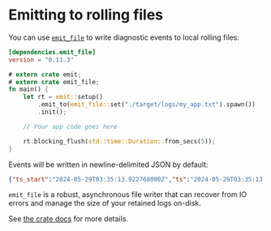 # Emitting to rolling files

You can use [`emit_file`](https://docs.rs/emit_file/0.11.3/emit_file/index.html) to write diagnostic events to local rolling files:

```toml
[dependencies.emit_file]
version = "0.11.3"
```

```rust
# extern crate emit;
# extern crate emit_file;
fn main() {
    let rt = emit::setup()
        .emit_to(emit_file::set("./target/logs/my_app.txt").spawn())
        .init();

    // Your app code goes here

    rt.blocking_flush(std::time::Duration::from_secs(5));
}
```

Events will be written in newline-delimited JSON by default:

```json
{"ts_start":"2024-05-29T03:35:13.922768000Z","ts":"2024-05-29T03:35:13.943506000Z","module":"my_app","msg":"in_ctxt failed with `a` is odd","tpl":"in_ctxt failed with `err`","a":1,"err":"`a` is odd","lvl":"warn","span_id":"0a3686d1b788b277","span_parent":"1a50b58f2ef93f3b","trace_id":"8dd5d1f11af6ba1db4124072024933cb"}
```

`emit_file` is a robust, asynchronous file writer that can recover from IO errors and manage the size of your retained logs on-disk.

See [the crate docs](https://docs.rs/emit_file/0.11.3/emit_file/index.html) for more details.
